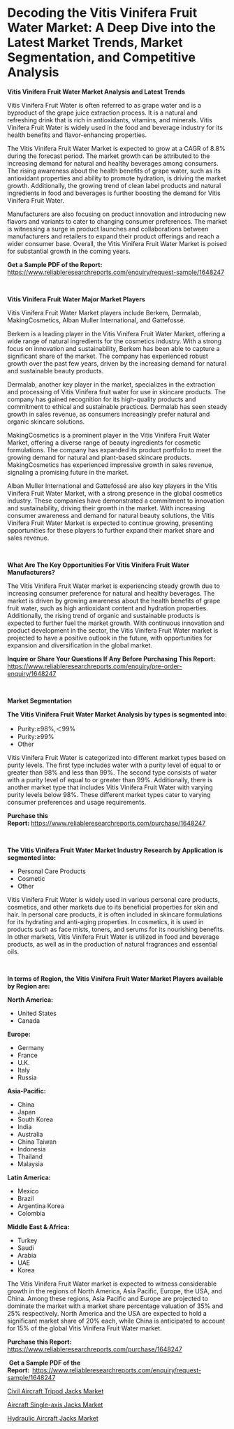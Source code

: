 <p><h1>Decoding the Vitis Vinifera Fruit Water Market: A Deep Dive into the Latest Market Trends, Market Segmentation, and Competitive Analysis</h1></p><p><strong>Vitis Vinifera Fruit Water Market Analysis and Latest Trends</strong></p>
<p><p>Vitis Vinifera Fruit Water is often referred to as grape water and is a byproduct of the grape juice extraction process. It is a natural and refreshing drink that is rich in antioxidants, vitamins, and minerals. Vitis Vinifera Fruit Water is widely used in the food and beverage industry for its health benefits and flavor-enhancing properties.</p><p>The Vitis Vinifera Fruit Water Market is expected to grow at a CAGR of 8.8% during the forecast period. The market growth can be attributed to the increasing demand for natural and healthy beverages among consumers. The rising awareness about the health benefits of grape water, such as its antioxidant properties and ability to promote hydration, is driving the market growth. Additionally, the growing trend of clean label products and natural ingredients in food and beverages is further boosting the demand for Vitis Vinifera Fruit Water.</p><p>Manufacturers are also focusing on product innovation and introducing new flavors and variants to cater to changing consumer preferences. The market is witnessing a surge in product launches and collaborations between manufacturers and retailers to expand their product offerings and reach a wider consumer base. Overall, the Vitis Vinifera Fruit Water Market is poised for substantial growth in the coming years.</p></p>
<p><strong>Get a Sample PDF of the Report:&nbsp;</strong> <a href="https://www.reliableresearchreports.com/enquiry/request-sample/1648247">https://www.reliableresearchreports.com/enquiry/request-sample/1648247</a></p>
<p>&nbsp;</p>
<p><strong>Vitis Vinifera Fruit Water Major Market Players</strong></p>
<p><p>Vitis Vinifera Fruit Water Market players include Berkem, Dermalab, MakingCosmetics, Alban Muller International, and Gattefossé.</p><p>Berkem is a leading player in the Vitis Vinifera Fruit Water Market, offering a wide range of natural ingredients for the cosmetics industry. With a strong focus on innovation and sustainability, Berkem has been able to capture a significant share of the market. The company has experienced robust growth over the past few years, driven by the increasing demand for natural and sustainable beauty products.</p><p>Dermalab, another key player in the market, specializes in the extraction and processing of Vitis Vinifera fruit water for use in skincare products. The company has gained recognition for its high-quality products and commitment to ethical and sustainable practices. Dermalab has seen steady growth in sales revenue, as consumers increasingly prefer natural and organic skincare solutions.</p><p>MakingCosmetics is a prominent player in the Vitis Vinifera Fruit Water Market, offering a diverse range of beauty ingredients for cosmetic formulations. The company has expanded its product portfolio to meet the growing demand for natural and plant-based skincare products. MakingCosmetics has experienced impressive growth in sales revenue, signaling a promising future in the market.</p><p>Alban Muller International and Gattefossé are also key players in the Vitis Vinifera Fruit Water Market, with a strong presence in the global cosmetics industry. These companies have demonstrated a commitment to innovation and sustainability, driving their growth in the market. With increasing consumer awareness and demand for natural beauty solutions, the Vitis Vinifera Fruit Water Market is expected to continue growing, presenting opportunities for these players to further expand their market share and sales revenue.</p></p>
<p>&nbsp;</p>
<p><strong>What Are The Key Opportunities For Vitis Vinifera Fruit Water Manufacturers?</strong></p>
<p><p>The Vitis Vinifera Fruit Water market is experiencing steady growth due to increasing consumer preference for natural and healthy beverages. The market is driven by growing awareness about the health benefits of grape fruit water, such as high antioxidant content and hydration properties. Additionally, the rising trend of organic and sustainable products is expected to further fuel the market growth. With continuous innovation and product development in the sector, the Vitis Vinifera Fruit Water market is projected to have a positive outlook in the future, with opportunities for expansion and diversification in the global market.</p></p>
<p><strong>Inquire or Share Your Questions If Any Before Purchasing This Report:</strong> <a href="https://www.reliableresearchreports.com/enquiry/pre-order-enquiry/1648247">https://www.reliableresearchreports.com/enquiry/pre-order-enquiry/1648247</a></p>
<p>&nbsp;</p>
<p><strong>Market Segmentation</strong></p>
<p><strong>The Vitis Vinifera Fruit Water Market Analysis by types is segmented into:</strong></p>
<p><ul><li>Purity:≥98%,＜99%</li><li>Purity:≥99%</li><li>Other</li></ul></p>
<p><p>Vitis Vinifera Fruit Water is categorized into different market types based on purity levels. The first type includes water with a purity level of equal to or greater than 98% and less than 99%. The second type consists of water with a purity level of equal to or greater than 99%. Additionally, there is another market type that includes Vitis Vinifera Fruit Water with varying purity levels below 98%. These different market types cater to varying consumer preferences and usage requirements.</p></p>
<p><strong>Purchase this Report:&nbsp;</strong><a href="https://www.reliableresearchreports.com/purchase/1648247">https://www.reliableresearchreports.com/purchase/1648247</a></p>
<p>&nbsp;</p>
<p><strong>The Vitis Vinifera Fruit Water Market Industry Research by Application is segmented into:</strong></p>
<p><ul><li>Personal Care Products</li><li>Cosmetic</li><li>Other</li></ul></p>
<p><p>Vitis Vinifera Fruit Water is widely used in various personal care products, cosmetics, and other markets due to its beneficial properties for skin and hair. In personal care products, it is often included in skincare formulations for its hydrating and anti-aging properties. In cosmetics, it is used in products such as face mists, toners, and serums for its nourishing benefits. In other markets, Vitis Vinifera Fruit Water is utilized in food and beverage products, as well as in the production of natural fragrances and essential oils.</p></p>
<p>&nbsp;</p>
<p><strong>In terms of Region, the Vitis Vinifera Fruit Water Market Players available by Region are:</strong></p>
<p>
    <p> <strong> North America: </strong>
        <ul>
            <li>United States</li>
            <li>Canada</li>
        </ul>
        </p> 
    <p> <strong> Europe: </strong>
        <ul>
            <li>Germany</li>
            <li>France</li>
            <li>U.K.</li>
            <li>Italy</li>
            <li>Russia</li>
        </ul>
        </p> 
    <p> <strong> Asia-Pacific: </strong>
        <ul>
            <li>China</li>
            <li>Japan</li>
            <li>South Korea</li>
            <li>India</li>
            <li>Australia</li>
            <li>China Taiwan</li>
            <li>Indonesia</li>
            <li>Thailand</li>
            <li>Malaysia</li>
        </ul>
        </p> 
    <p> <strong> Latin America: </strong>
        <ul>
            <li>Mexico</li>
            <li>Brazil</li>
            <li>Argentina Korea</li>
            <li>Colombia</li>
        </ul>
        </p> 
    <p> <strong> Middle East & Africa: </strong>
        <ul>
            <li>Turkey</li>
            <li>Saudi</li>
            <li>Arabia</li>
            <li>UAE</li>
            <li>Korea</li>
        </ul>
    </p>
    </p>
<p><p>The Vitis Vinifera Fruit Water market is expected to witness considerable growth in the regions of North America, Asia Pacific, Europe, the USA, and China. Among these regions, Asia Pacific and Europe are projected to dominate the market with a market share percentage valuation of 35% and 25% respectively. North America and the USA are expected to hold a significant market share of 20% each, while China is anticipated to account for 15% of the global Vitis Vinifera Fruit Water market.</p></p>
<p><strong>Purchase this Report: </strong><a href="https://www.reliableresearchreports.com/purchase/1648247">https://www.reliableresearchreports.com/purchase/1648247</a></p>
<p>&nbsp;<strong>Get a Sample PDF of the Report:&nbsp;&nbsp;</strong><a href="https://www.reliableresearchreports.com/enquiry/request-sample/1648247">https://www.reliableresearchreports.com/enquiry/request-sample/1648247</a></p>
<p><strong></strong></p>
<p><p><a href="https://view.publitas.com/reportprime-1/civil-aircraft-tripod-jacks-market-size-growth-outlook-from-2023-to-2030-projecting-at-markets-trends-analysis-by-application-regional-outlook-and-revenue/">Civil Aircraft Tripod Jacks Market</a></p><p><a href="https://view.publitas.com/reportprime-1/aircraft-single-axis-jacks-market-size-furnishes-valuable-information-encompassing-market-share-market-trends-and-projections-spanning-from-2023-to-2030/">Aircraft Single-axis Jacks Market</a></p><p><a href="https://view.publitas.com/reportprime-1/hydraulic-aircraft-jacks-market-challenges-opportunities-and-growth-drivers-and-major-market-players-forecasted-for-period-from-2023-2030/">Hydraulic Aircraft Jacks Market</a></p></p>